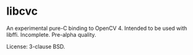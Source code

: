 # libcvc

An experimental pure-C binding to OpenCV 4. 
Intended to be used with libffi. Incomplete. Pre-alpha quality.

License: 3-clause BSD.

